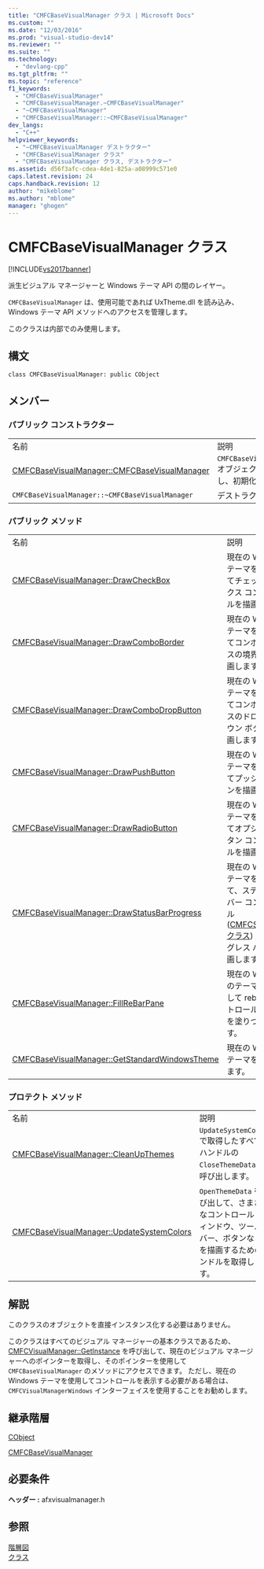 ```yaml
---
title: "CMFCBaseVisualManager クラス | Microsoft Docs"
ms.custom: ""
ms.date: "12/03/2016"
ms.prod: "visual-studio-dev14"
ms.reviewer: ""
ms.suite: ""
ms.technology: 
  - "devlang-cpp"
ms.tgt_pltfrm: ""
ms.topic: "reference"
f1_keywords: 
  - "CMFCBaseVisualManager"
  - "CMFCBaseVisualManager.~CMFCBaseVisualManager"
  - "~CMFCBaseVisualManager"
  - "CMFCBaseVisualManager::~CMFCBaseVisualManager"
dev_langs: 
  - "C++"
helpviewer_keywords: 
  - "~CMFCBaseVisualManager デストラクター"
  - "CMFCBaseVisualManager クラス"
  - "CMFCBaseVisualManager クラス, デストラクター"
ms.assetid: d56f3afc-cdea-4de1-825a-a08999c571e0
caps.latest.revision: 24
caps.handback.revision: 12
author: "mikeblome"
ms.author: "mblome"
manager: "ghogen"
---
```

# CMFCBaseVisualManager クラス
[!INCLUDE[vs2017banner](../../assembler/inline/includes/vs2017banner.md)]

派生ビジュアル マネージャーと Windows テーマ API の間のレイヤー。  
  
 `CMFCBaseVisualManager` は、使用可能であれば UxTheme.dll を読み込み、Windows テーマ API メソッドへのアクセスを管理します。  
  
 このクラスは内部でのみ使用します。  
  
## 構文  
  
```  
class CMFCBaseVisualManager: public CObject  
```  
  
## メンバー  
  
### パブリック コンストラクター  
  
|||  
|-|-|  
|名前|説明|  
|[CMFCBaseVisualManager::CMFCBaseVisualManager](../Topic/CMFCBaseVisualManager::CMFCBaseVisualManager.md)|`CMFCBaseVisualManager` オブジェクトを構築し、初期化します。|  
|`CMFCBaseVisualManager::~CMFCBaseVisualManager`|デストラクターです。|  
  
### パブリック メソッド  
  
|||  
|-|-|  
|名前|説明|  
|[CMFCBaseVisualManager::DrawCheckBox](../Topic/CMFCBaseVisualManager::DrawCheckBox.md)|現在の Windows テーマを使用してチェック ボックス コントロールを描画します。|  
|[CMFCBaseVisualManager::DrawComboBorder](../Topic/CMFCBaseVisualManager::DrawComboBorder.md)|現在の Windows テーマを使用してコンボ ボックスの境界線を描画します。|  
|[CMFCBaseVisualManager::DrawComboDropButton](../Topic/CMFCBaseVisualManager::DrawComboDropButton.md)|現在の Windows テーマを使用してコンボ ボックスのドロップダウン ボタンを描画します。|  
|[CMFCBaseVisualManager::DrawPushButton](../Topic/CMFCBaseVisualManager::DrawPushButton.md)|現在の Windows テーマを使用してプッシュ ボタンを描画します。|  
|[CMFCBaseVisualManager::DrawRadioButton](../Topic/CMFCBaseVisualManager::DrawRadioButton.md)|現在の Windows テーマを使用してオプション ボタン コントロールを描画します。|  
|[CMFCBaseVisualManager::DrawStatusBarProgress](../Topic/CMFCBaseVisualManager::DrawStatusBarProgress.md)|現在の Windows テーマを使用して、ステータス バー コントロール \([CMFCStatusBar クラス](../../mfc/reference/cmfcstatusbar-class.md)\) 上にプログレス バーを描画します。|  
|[CMFCBaseVisualManager::FillReBarPane](../Topic/CMFCBaseVisualManager::FillReBarPane.md)|現在の Windows のテーマを使用して rebar コントロールの背景を塗りつぶします。|  
|[CMFCBaseVisualManager::GetStandardWindowsTheme](../Topic/CMFCBaseVisualManager::GetStandardWindowsTheme.md)|現在の Windows テーマを取得します。|  
  
### プロテクト メソッド  
  
|||  
|-|-|  
|名前|説明|  
|[CMFCBaseVisualManager::CleanUpThemes](../Topic/CMFCBaseVisualManager::CleanUpThemes.md)|`UpdateSystemColors` で取得したすべてのハンドルの `CloseThemeData` を呼び出します。|  
|[CMFCBaseVisualManager::UpdateSystemColors](../Topic/CMFCBaseVisualManager::UpdateSystemColors.md)|`OpenThemeData` を呼び出して、さまざまなコントロール \(ウィンドウ、ツール バー、ボタンなど\) を描画するためのハンドルを取得します。|  
  
## 解説  
 このクラスのオブジェクトを直接インスタンス化する必要はありません。  
  
 このクラスはすべてのビジュアル マネージャーの基本クラスであるため、[CMFCVisualManager::GetInstance](../Topic/CMFCVisualManager::GetInstance.md) を呼び出して、現在のビジュアル マネージャーへのポインターを取得し、そのポインターを使用して `CMFCBaseVisualManager` のメソッドにアクセスできます。  ただし、現在の Windows テーマを使用してコントロールを表示する必要がある場合は、`CMFCVisualManagerWindows` インターフェイスを使用することをお勧めします。  
  
## 継承階層  
 [CObject](../Topic/CObject%20Class.md)  
  
 [CMFCBaseVisualManager](../../mfc/reference/cmfcbasevisualmanager-class.md)  
  
## 必要条件  
 **ヘッダー :** afxvisualmanager.h  
  
## 参照  
 [階層図](../../mfc/hierarchy-chart.md)   
 [クラス](../Topic/MFC%20Classes.md)